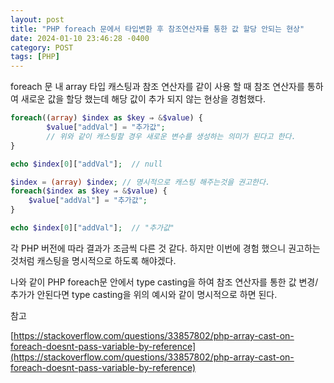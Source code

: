 ```yaml
---
layout: post
title: "PHP foreach 문에서 타입변환 후 참조연산자를 통한 값 할당 안되는 현상"
date: 2024-01-10 23:46:28 -0400
category: POST
tags: [PHP]
---
```




foreach 문 내 array 타입 캐스팅과 참조 연산자를 같이 사용 할 때 참조 연산자를 통하여 새로운 값을 할당 했는데 해당 값이 추가 되지 않는 현상을 경험했다. 

```php
foreach((array) $index as $key ⇒ &$value) {
		$value["addVal"] = "추가값";
		// 위와 같이 캐스팅할 경우 새로운 변수를 생성하는 의미가 된다고 한다. 
}

echo $index[0]["addVal"];  // null
```

```php
$index = (array) $index; // 명시적으로 캐스팅 해주는것을 권고한다.
foreach($index as $key ⇒ &$value) {
	$value["addVal"] = "추가값";
}

echo $index[0]["addVal"];  // "추가값"
```

각 PHP 버전에 따라 결과가 조금씩 다른 것 같다. 하지만 이번에 경험 했으니 권고하는 것처럼 캐스팅을 명시적으로 하도록 해야겠다. 

나와 같이 PHP foreach문 안에서 type casting을 하여 참조 연산자를 통한 값 변경/추가가 안된다면 type casting을 위의 예시와 같이 명시적으로 하면 된다.

참고

[https://stackoverflow.com/questions/33857802/php-array-cast-on-foreach-doesnt-pass-variable-by-reference](https://stackoverflow.com/questions/33857802/php-array-cast-on-foreach-doesnt-pass-variable-by-reference)
